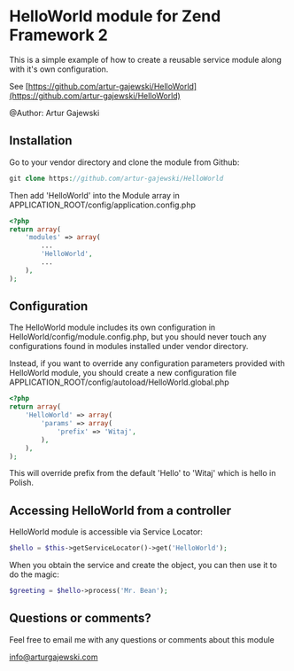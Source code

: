 # HelloWorld module for Zend Framework 2

This is a simple example of how to create a reusable service module along with it's own configuration.

See [https://github.com/artur-gajewski/HelloWorld](https://github.com/artur-gajewski/HelloWorld)

@Author: Artur Gajewski


## Installation

Go to your vendor directory and clone the module from Github:

```php
git clone https://github.com/artur-gajewski/HelloWorld
```

Then add 'HelloWorld' into the Module array in APPLICATION_ROOT/config/application.config.php

```php
<?php
return array(
    'modules' => array(
        ...
        'HelloWorld',
        ...
    ),
);
```


## Configuration

The HelloWorld module includes its own configuration in HelloWorld/config/module.config.php, but you should never touch any configurations found in modules installed under vendor directory.

Instead, if you want to override any configuration parameters provided with HelloWorld module, you should create a new configuration file APPLICATION_ROOT/config/autoload/HelloWorld.global.php

```php
<?php
return array(
    'HelloWorld' => array(
        'params' => array(
            'prefix' => 'Witaj',
        ),
    ),
);
```

This will override prefix from the default 'Hello' to 'Witaj' which is hello in Polish.


## Accessing HelloWorld from a controller

HelloWorld module is accessible via Service Locator:

```php
$hello = $this->getServiceLocator()->get('HelloWorld');
```

When you obtain the service and create the object, you can then use it to do the magic:

```php
$greeting = $hello->process('Mr. Bean');
```

## Questions or comments?

Feel free to email me with any questions or comments about this module

[info@arturgajewski.com](mailto:info@arturgajewski.com)